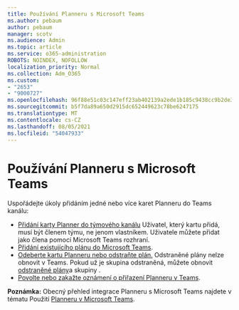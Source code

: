 ```yaml
---
title: Používání Planneru s Microsoft Teams
ms.author: pebaum
author: pebaum
manager: scotv
ms.audience: Admin
ms.topic: article
ms.service: o365-administration
ROBOTS: NOINDEX, NOFOLLOW
localization_priority: Normal
ms.collection: Adm_O365
ms.custom:
- "2653"
- "9000727"
ms.openlocfilehash: 96f88e51c03c147eff23ab402139a2ede1b185c9438cc9b2de3613d91e4363f2
ms.sourcegitcommit: b5f7da89a650d2915dc652449623c78be6247175
ms.translationtype: MT
ms.contentlocale: cs-CZ
ms.lasthandoff: 08/05/2021
ms.locfileid: "54047933"
---
```

# <a name="using-planner-with-microsoft-teams"></a>Používání Planneru s Microsoft Teams

Uspořádejte úkoly přidáním jedné nebo více karet Planneru do Teams kanálu: 

- [Přidání karty Planner do týmového kanálu](https://support.office.com/article/62798a9f-e8f7-4722-a700-27dd28a06ee0#bkmk_addaplannertabtoateamchannel) Uživatel, který kartu přidá, musí být členem týmu, ne jenom vlastníkem. Uživatele můžete přidat jako člena pomocí Microsoft Teams rozhraní.
- [Přidání existujícího plánu do Microsoft Teams](https://techcommunity.microsoft.com/t5/Planner-Blog/Bringing-a-Plan-into-Microsoft-Teams/ba-p/57463).
- [Odeberte kartu Planneru nebo odstraňte plán.](https://support.office.com/article/62798a9f-e8f7-4722-a700-27dd28a06ee0#bkmk_removeaplannertabordeleteaplan) Odstraněné plány nelze obnovit v Teams. Pokud už je skupina odstraněná, můžete obnovit [odstraněné plány](https://blogs.msdn.microsoft.com/brismith/2017/03/29/microsoft-planner-now-you-can-recover-deleted-plans-and-groups)a skupiny .
- [Povolte nebo zakažte oznámení o přiřazení Planneru v Teams](https://support.office.com/article/62798a9f-e8f7-4722-a700-27dd28a06ee0#bkmk_getplannerassignmentnotificationsinteams).

**Poznámka:** Obecný přehled integrace Planneru s Microsoft Teams najdete v tématu Použití [Planneru v Microsoft Teams](https://support.office.com/article/62798a9f-e8f7-4722-a700-27dd28a06ee0).